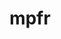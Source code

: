 ---
title: "mpfr"
layout: cache
categories: [package, develop]
meta: {"compilers": ["gcc@=10.2.1", "gcc@=10.5.0", "gcc@=11.1.0", "gcc@=11.4.0", "gcc@=12.4.0", "gcc@=13.2.0", "gcc@=13.3.0", "gcc@=7.3.1", "gcc@=7.5.0", "gcc@=9.4.0", "oneapi@=2024.2.1"], "num_specs": 44, "num_specs_by_stack": {"aws-isc": 1, "aws-isc-aarch64": 1, "aws-pcluster-icelake": 9, "aws-pcluster-neoverse_v1": 2, "aws-pcluster-x86_64_v4": 4, "data-vis-sdk": 2, "developer-tools": 3, "developer-tools-aarch64-linux-gnu": 2, "developer-tools-manylinux2014": 1, "developer-tools-x86_64_v3-linux-gnu": 2, "e4s": 4, "e4s-neoverse-v2": 2, "e4s-neoverse_v1": 2, "e4s-oneapi": 4, "e4s-power": 1, "hep": 2, "ml-linux-x86_64-rocm": 2, "radiuss": 2, "root": 44, "tutorial": 2}, "oss": ["amzn2", "centos7", "rhel8", "ubuntu18.04", "ubuntu20.04", "ubuntu22.04", "ubuntu24.04"], "platforms": ["linux"], "stacks": ["aws-isc", "aws-isc-aarch64", "aws-pcluster-icelake", "aws-pcluster-neoverse_v1", "aws-pcluster-x86_64_v4", "data-vis-sdk", "developer-tools", "developer-tools-aarch64-linux-gnu", "developer-tools-manylinux2014", "developer-tools-x86_64_v3-linux-gnu", "e4s", "e4s-neoverse-v2", "e4s-neoverse_v1", "e4s-oneapi", "e4s-power", "hep", "ml-linux-x86_64-rocm", "radiuss", "root", "tutorial"], "targets": ["aarch64", "neoverse_v1", "neoverse_v2", "ppc64le", "skylake_avx512", "x86_64_v3", "x86_64_v4"], "versions": ["4.2.0", "4.2.1"]}
spec_details: [{"compiler": "gcc@=7.5.0", "hash": "23evspwoqw4xifdkpm4h7ffftlsew5oz", "os": "ubuntu18.04", "platform": "linux", "size": "-", "stacks": ["developer-tools", "root"], "target": "x86_64_v3", "variants": ["build_system=autotools", "libs=shared,static"], "versions": ["4.2.1"]}, {"compiler": "gcc@=7.3.1", "hash": "2goggswqykq62hvmy6vf7aj3dvwhdmhb", "os": "amzn2", "platform": "linux", "size": "-", "stacks": ["aws-pcluster-icelake", "root"], "target": "x86_64_v3", "variants": ["build_system=autotools", "libs=shared,static"], "versions": ["4.2.0"]}, {"compiler": "gcc@=7.3.1", "hash": "3zqz5yyufqq6qlqyqr3jikduasg4bspq", "os": "amzn2", "platform": "linux", "size": "-", "stacks": ["aws-isc-aarch64", "root"], "target": "aarch64", "variants": ["build_system=autotools", "libs=shared,static"], "versions": ["4.2.1"]}, {"compiler": "oneapi@=2024.2.1", "hash": "47ooyrojeqgbixes4qyy7udb7n3mtev2", "os": "ubuntu22.04", "platform": "linux", "size": "-", "stacks": ["e4s-oneapi", "root"], "target": "x86_64_v3", "variants": ["build_system=autotools", "libs=shared,static"], "versions": ["4.2.1"]}, {"compiler": "gcc@=7.5.0", "hash": "4bp5rmpsucq2anpbeca54epg6kuxjcji", "os": "ubuntu18.04", "platform": "linux", "size": "-", "stacks": ["developer-tools", "root"], "target": "x86_64_v3", "variants": ["build_system=autotools", "libs=shared,static"], "versions": ["4.2.1"]}, {"compiler": "gcc@=11.4.0", "hash": "4t65h7uployxstpxthczhiluo7d6soqs", "os": "ubuntu22.04", "platform": "linux", "size": "-", "stacks": ["e4s", "hep", "root", "tutorial"], "target": "x86_64_v3", "variants": ["build_system=autotools", "libs=shared,static"], "versions": ["4.2.1"]}, {"compiler": "gcc@=11.4.0", "hash": "5cw4toobvnx663k3ctbuesc6l3l7vwpm", "os": "ubuntu22.04", "platform": "linux", "size": "-", "stacks": ["e4s-neoverse_v1", "root"], "target": "neoverse_v1", "variants": ["build_system=autotools", "libs=shared,static"], "versions": ["4.2.1"]}, {"compiler": "gcc@=10.2.1", "hash": "5dojgsbai27w7zcmfqcvl4v6mqfwmz2i", "os": "centos7", "platform": "linux", "size": "-", "stacks": ["developer-tools-manylinux2014", "root"], "target": "x86_64_v3", "variants": ["build_system=autotools", "libs=shared,static"], "versions": ["4.2.1"]}, {"compiler": "gcc@=11.4.0", "hash": "67d2ytxaqf5xarlncoujfzroj4qcxy64", "os": "ubuntu22.04", "platform": "linux", "size": "-", "stacks": ["e4s", "root"], "target": "x86_64_v3", "variants": ["build_system=autotools", "libs=shared,static"], "versions": ["4.2.1"]}, {"compiler": "gcc@=9.4.0", "hash": "7zcphimcnk5blwjn2hptz65mypswzzsj", "os": "ubuntu20.04", "platform": "linux", "size": "-", "stacks": ["e4s-power", "root"], "target": "ppc64le", "variants": ["build_system=autotools", "libs=shared,static"], "versions": ["4.2.1"]}, {"compiler": "gcc@=11.1.0", "hash": "belij73iwfloqibczoybpwi76xikppik", "os": "ubuntu20.04", "platform": "linux", "size": "-", "stacks": ["data-vis-sdk", "root"], "target": "x86_64_v3", "variants": ["build_system=autotools", "libs=shared,static"], "versions": ["4.2.1"]}, {"compiler": "gcc@=7.3.1", "hash": "cjc6ubnxvdnwg3iudxq7jamjxyeltjuw", "os": "amzn2", "platform": "linux", "size": "-", "stacks": ["aws-pcluster-icelake", "root"], "target": "skylake_avx512", "variants": ["build_system=autotools", "libs=shared,static"], "versions": ["4.2.0"]}, {"compiler": "gcc@=12.4.0", "hash": "ckknetdfpevdbsqiqzavfkuof73eie3l", "os": "amzn2", "platform": "linux", "size": "-", "stacks": ["aws-pcluster-x86_64_v4", "root"], "target": "x86_64_v4", "variants": ["build_system=autotools", "libs=shared,static"], "versions": ["4.2.1"]}, {"compiler": "gcc@=7.3.1", "hash": "cy7h2ft7rbuh3kwgdu5x4becljv3gcmf", "os": "amzn2", "platform": "linux", "size": "-", "stacks": ["aws-isc", "root"], "target": "x86_64_v3", "variants": ["build_system=autotools", "libs=shared,static"], "versions": ["4.2.1"]}, {"compiler": "gcc@=13.3.0", "hash": "ddcqklzp7kp2z6vl72vdpvax63wn2bym", "os": "rhel8", "platform": "linux", "size": "-", "stacks": ["developer-tools-aarch64-linux-gnu", "root"], "target": "aarch64", "variants": ["build_system=autotools", "libs=shared,static"], "versions": ["4.2.1"]}, {"compiler": "gcc@=7.3.1", "hash": "e7vztlpjlzgfjjeed7eumfhgydewdwaj", "os": "amzn2", "platform": "linux", "size": "-", "stacks": ["aws-pcluster-icelake", "root"], "target": "x86_64_v3", "variants": ["build_system=autotools", "libs=shared,static"], "versions": ["4.2.0"]}, {"compiler": "oneapi@=2024.2.1", "hash": "f6c4ms6ywuhnjvfggq3zzp3rj4o4ffbq", "os": "ubuntu22.04", "platform": "linux", "size": "-", "stacks": ["e4s-oneapi", "root"], "target": "x86_64_v3", "variants": ["build_system=autotools", "libs=shared,static"], "versions": ["4.2.1"]}, {"compiler": "gcc@=12.4.0", "hash": "fu3sctzy4b436h2mrvje7nnfk7oonuqz", "os": "amzn2", "platform": "linux", "size": "-", "stacks": ["aws-pcluster-x86_64_v4", "root"], "target": "x86_64_v3", "variants": ["build_system=autotools", "libs=shared,static"], "versions": ["4.2.1"]}, {"compiler": "gcc@=7.5.0", "hash": "fupw5o4wpi2f3glqmq6wqay6oquc5cf3", "os": "ubuntu18.04", "platform": "linux", "size": "-", "stacks": ["radiuss", "root"], "target": "x86_64_v3", "variants": ["build_system=autotools", "libs=shared,static"], "versions": ["4.2.1"]}, {"compiler": "gcc@=12.4.0", "hash": "gjz64k6lb6qidmiiuxbkwczzkfhfkiww", "os": "amzn2", "platform": "linux", "size": "-", "stacks": ["aws-pcluster-neoverse_v1", "root"], "target": "neoverse_v1", "variants": ["build_system=autotools", "libs=shared,static"], "versions": ["4.2.1"]}, {"compiler": "gcc@=13.3.0", "hash": "hakel3vnnwek7wenhqz3wi6ufx6munp5", "os": "rhel8", "platform": "linux", "size": "-", "stacks": ["developer-tools-aarch64-linux-gnu", "root"], "target": "aarch64", "variants": ["build_system=autotools", "libs=shared,static"], "versions": ["4.2.1"]}, {"compiler": "gcc@=7.3.1", "hash": "hjuim7qxwqnoigxajx3d4o4twwsjqhj7", "os": "amzn2", "platform": "linux", "size": "-", "stacks": ["aws-pcluster-icelake", "root"], "target": "x86_64_v3", "variants": ["build_system=autotools", "libs=shared,static"], "versions": ["4.2.0"]}, {"compiler": "gcc@=11.4.0", "hash": "ijipulu3vdln2sfuylfkkpqvpvhu42jp", "os": "ubuntu22.04", "platform": "linux", "size": "-", "stacks": ["e4s", "hep", "root", "tutorial"], "target": "x86_64_v3", "variants": ["build_system=autotools", "libs=shared,static"], "versions": ["4.2.1"]}, {"compiler": "gcc@=7.3.1", "hash": "kich4dlaaczmjbzdunnhg7lghejkrvjr", "os": "amzn2", "platform": "linux", "size": "-", "stacks": ["aws-pcluster-icelake", "root"], "target": "x86_64_v3", "variants": ["build_system=autotools", "libs=shared,static"], "versions": ["4.2.0"]}, {"compiler": "gcc@=13.2.0", "hash": "lzfm7mbmxrwjgy7nbqkn3vkrqnawgy56", "os": "ubuntu24.04", "platform": "linux", "size": "-", "stacks": ["ml-linux-x86_64-rocm", "root"], "target": "x86_64_v3", "variants": ["build_system=autotools", "libs=shared,static"], "versions": ["4.2.1"]}, {"compiler": "gcc@=7.3.1", "hash": "m6yxf7qkr2ikqsnh5vjsj2an4djxtpvb", "os": "amzn2", "platform": "linux", "size": "-", "stacks": ["aws-pcluster-icelake", "root"], "target": "x86_64_v3", "variants": ["build_system=autotools", "libs=shared,static"], "versions": ["4.2.0"]}, {"compiler": "gcc@=7.5.0", "hash": "mad63ib6tm6mk536ufirwyu4rohmsqjk", "os": "ubuntu18.04", "platform": "linux", "size": "-", "stacks": ["developer-tools", "root"], "target": "x86_64_v3", "variants": ["build_system=autotools", "libs=shared,static"], "versions": ["4.2.1"]}, {"compiler": "oneapi@=2024.2.1", "hash": "mhlijnmmqicw4lupdsjfquoxht3ujfoi", "os": "ubuntu22.04", "platform": "linux", "size": "-", "stacks": ["e4s-oneapi", "root"], "target": "x86_64_v3", "variants": ["build_system=autotools", "libs=shared,static"], "versions": ["4.2.1"]}, {"compiler": "gcc@=10.5.0", "hash": "n5y2z3xwxintnbu35scclhx6fbng54iv", "os": "centos7", "platform": "linux", "size": "-", "stacks": ["developer-tools-x86_64_v3-linux-gnu", "root"], "target": "x86_64_v3", "variants": ["build_system=autotools", "libs=shared,static"], "versions": ["4.2.1"]}, {"compiler": "gcc@=7.3.1", "hash": "oxwh2mdq7so3bgcawbv65af4snnhbc2p", "os": "amzn2", "platform": "linux", "size": "-", "stacks": ["aws-pcluster-icelake", "root"], "target": "x86_64_v3", "variants": ["build_system=autotools", "libs=shared,static"], "versions": ["4.2.0"]}, {"compiler": "gcc@=11.4.0", "hash": "qckcolbkgrm4irubjch7wffmeqmp2ixs", "os": "ubuntu22.04", "platform": "linux", "size": "-", "stacks": ["e4s-neoverse-v2", "root"], "target": "neoverse_v2", "variants": ["build_system=autotools", "libs=shared,static"], "versions": ["4.2.1"]}, {"compiler": "gcc@=10.5.0", "hash": "qhte6lg2nn2tite3nxmawljpjlhnslde", "os": "centos7", "platform": "linux", "size": "-", "stacks": ["developer-tools-x86_64_v3-linux-gnu", "root"], "target": "x86_64_v3", "variants": ["build_system=autotools", "libs=shared,static"], "versions": ["4.2.1"]}, {"compiler": "gcc@=11.4.0", "hash": "rimn4qu42ivtc2rt6unvyxwtdfzgj5rd", "os": "ubuntu22.04", "platform": "linux", "size": "-", "stacks": ["e4s-neoverse-v2", "root"], "target": "neoverse_v2", "variants": ["build_system=autotools", "libs=shared,static"], "versions": ["4.2.1"]}, {"compiler": "gcc@=13.2.0", "hash": "swx4dop3exb3sxe2cjagopvgoygsf2fk", "os": "ubuntu24.04", "platform": "linux", "size": "-", "stacks": ["ml-linux-x86_64-rocm", "root"], "target": "x86_64_v3", "variants": ["build_system=autotools", "libs=shared,static"], "versions": ["4.2.1"]}, {"compiler": "gcc@=7.3.1", "hash": "v7veobjy4y3alma4bhp6zcq7pcpiagxp", "os": "amzn2", "platform": "linux", "size": "-", "stacks": ["aws-pcluster-icelake", "root"], "target": "x86_64_v3", "variants": ["build_system=autotools", "libs=shared,static"], "versions": ["4.2.0"]}, {"compiler": "gcc@=7.3.1", "hash": "vpmbn6l5wlv3lnbdac7npk4aqk7br4v6", "os": "amzn2", "platform": "linux", "size": "-", "stacks": ["aws-pcluster-icelake", "root"], "target": "x86_64_v3", "variants": ["build_system=autotools", "libs=shared,static"], "versions": ["4.2.0"]}, {"compiler": "oneapi@=2024.2.1", "hash": "w2pwiflngb27wqy4snu73bkc6xznsh3o", "os": "ubuntu22.04", "platform": "linux", "size": "-", "stacks": ["e4s-oneapi", "root"], "target": "x86_64_v3", "variants": ["build_system=autotools", "libs=shared,static"], "versions": ["4.2.1"]}, {"compiler": "gcc@=12.4.0", "hash": "wbnnliibtibosoijoashcelmdatlq72o", "os": "amzn2", "platform": "linux", "size": "-", "stacks": ["aws-pcluster-x86_64_v4", "root"], "target": "x86_64_v3", "variants": ["build_system=autotools", "libs=shared,static"], "versions": ["4.2.1"]}, {"compiler": "gcc@=11.4.0", "hash": "wm6d55o3n6ejvnu73zl4ssocunbaswpk", "os": "ubuntu22.04", "platform": "linux", "size": "-", "stacks": ["e4s-neoverse_v1", "root"], "target": "neoverse_v1", "variants": ["build_system=autotools", "libs=shared,static"], "versions": ["4.2.1"]}, {"compiler": "gcc@=12.4.0", "hash": "wyaglattmoinpxn4tzugvbvp4jyow4ew", "os": "amzn2", "platform": "linux", "size": "-", "stacks": ["aws-pcluster-x86_64_v4", "root"], "target": "x86_64_v4", "variants": ["build_system=autotools", "libs=shared,static"], "versions": ["4.2.1"]}, {"compiler": "gcc@=11.1.0", "hash": "x42pop2du5fwzraypauv5ikntyscoruz", "os": "ubuntu20.04", "platform": "linux", "size": "-", "stacks": ["data-vis-sdk", "root"], "target": "x86_64_v3", "variants": ["build_system=autotools", "libs=shared,static"], "versions": ["4.2.1"]}, {"compiler": "gcc@=7.5.0", "hash": "xeftneegwwfy5ktj5gc2xxprg5ttsgdn", "os": "ubuntu18.04", "platform": "linux", "size": "-", "stacks": ["radiuss", "root"], "target": "x86_64_v3", "variants": ["build_system=autotools", "libs=shared,static"], "versions": ["4.2.1"]}, {"compiler": "gcc@=12.4.0", "hash": "y7rckoja3mxlouugujofh5d4ez352xdq", "os": "amzn2", "platform": "linux", "size": "-", "stacks": ["aws-pcluster-neoverse_v1", "root"], "target": "neoverse_v1", "variants": ["build_system=autotools", "libs=shared,static"], "versions": ["4.2.1"]}, {"compiler": "gcc@=11.4.0", "hash": "zvdx7bdwrzeiw7xfvwggxlw4obeyu455", "os": "ubuntu22.04", "platform": "linux", "size": "-", "stacks": ["e4s", "root"], "target": "x86_64_v3", "variants": ["build_system=autotools", "libs=shared,static"], "versions": ["4.2.1"]}]
---